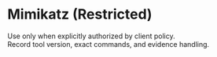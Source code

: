 # Mimikatz (Restricted)

Use only when explicitly authorized by client policy.  
Record tool version, exact commands, and evidence handling.
